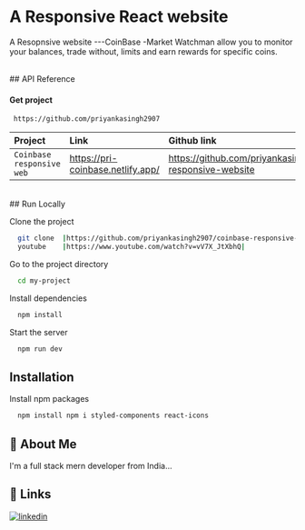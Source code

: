 
# A Responsive React website 

A Resopnsive website ---CoinBase -Market Watchman allow you to monitor your balances, trade without, limits and earn rewards for specific coins.

<br/>
## API Reference

#### Get project

```http
 https://github.com/priyankasingh2907
```

| Project   | Link     | Github link               | videio|
| :-------- | :------- | :------------------------- |  :-------------------------|
| `Coinbase responsive web` |https://pri-coinbase.netlify.app/  | https://github.com/priyankasingh2907/coinbase-responsive-website| https://www.youtube.com/watch?v=vV7X_JtXbhQ|

<br/>
## Run Locally

Clone the project

```bash
  git clone  |https://github.com/priyankasingh2907/coinbase-responsive-website|
  youtube    |https://www.youtube.com/watch?v=vV7X_JtXbhQ|

```

Go to the project directory

```bash
  cd my-project
```

Install dependencies

```bash
  npm install
```

Start the server

```bash
  npm run dev
```


## Installation

Install npm packages

```bash
  npm install npm i styled-components react-icons


```
    
## 🚀 About Me
I'm a full stack mern developer from India...


## 🔗 Links

[![linkedin](https://img.shields.io/badge/linkedin-0A66C2?style=for-the-badge&logo=linkedin&logoColor=white)](https://www.linkedin.com/in/priyanka-singh-643868315/)
